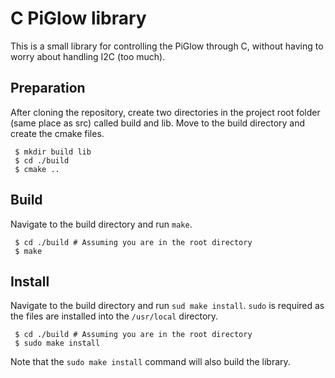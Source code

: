 C PiGlow library
================

This is a small library for controlling the PiGlow through C, without having to worry about handling I2C (too much).

Preparation
-----------

After cloning the repository, create two directories in the project root folder (same place as src) called build and lib.
Move to the build directory and create the cmake files.

```
 $ mkdir build lib
 $ cd ./build
 $ cmake ..
```

Build
-----

Navigate to the build directory and run `make`.

```
 $ cd ./build # Assuming you are in the root directory
 $ make
```

Install
-------

Navigate to the build directory and run `sud make install`. `sudo` is required as the files are installed into the `/usr/local` directory.

```
 $ cd ./build # Assuming you are in the root directory
 $ sudo make install
```

Note that the `sudo make install` command will also build the library.

